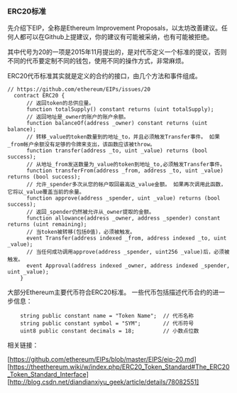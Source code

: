 ### ERC20标准
   先介绍下EIP，全称是Ethereum Improvement Proposals，以太坊改善建议。任何人都可以在Github上提建议，你的建议有可能被采纳，也有可能被拒绝。
   
   其中代号为20的一项是2015年11月提出的，是对代币定义一个标准的提议，否则不同的代币要定制不同的钱包，使用不同的操作方式，非常麻烦。
   
   ERC20代币标准其实就是定义的合约的接口，由几个方法和事件组成。
```
// https://github.com/ethereum/EIPs/issues/20
  contract ERC20 {
      // 返回token的总供应量。
      function totalSupply() constant returns (uint totalSupply);
      // 返回地址是_owner的账户的账户余额。
      function balanceOf(address _owner) constant returns (uint balance);
      // 转移_value的token数量到的地址_to，并且必须触发Transfer事件。 如果_from帐户余额没有足够的令牌来支出，该函数应该被throw。
      function transfer(address _to, uint _value) returns (bool success);
      // 从地址_from发送数量为_value的token到地址_to,必须触发Transfer事件。
      function transferFrom(address _from, address _to, uint _value) returns (bool success);
      // 允许_spender多次从您的帐户取回最高达_value金额。 如果再次调用此函数，它将以_value覆盖当前的余量。
      function approve(address _spender, uint _value) returns (bool success);
      // 返回_spender仍然被允许从_owner提取的金额。
      function allowance(address _owner, address _spender) constant returns (uint remaining);
      // 当token被转移(包括0值)，必须被触发。
      event Transfer(address indexed _from, address indexed _to, uint _value);
      // 当任何成功调用approve(address _spender, uint256 _value)后，必须被触发。
      event Approval(address indexed _owner, address indexed _spender, uint _value);
    }
```
   大部分Ethereum主要代币符合ERC20标准。
   一些代币包括描述代币合约的进一步信息：
```
    string public constant name = "Token Name";  // 代币名称
    string public constant symbol = "SYM";		 // 代币符号
    uint8 public constant decimals = 18;  		 // 小数点位数
```

相关链接：

   [https://github.com/ethereum/EIPs/blob/master/EIPS/eip-20.md]
   [https://theethereum.wiki/w/index.php/ERC20_Token_Standard#The_ERC20_Token_Standard_Interface]
   [http://blog.csdn.net/diandianxiyu_geek/article/details/78082551]
